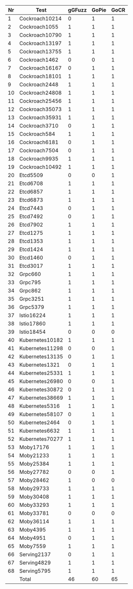 | Nr  | Test            | gGFuzz | GoPie | GoCR |
| --- | --------------- | ----  | ----- | ------ |
| 1   | Cockroach10214  | 0     | 1     | 1      |
| 2   | Cockroach1055   | 1     | 1     | 1      |
| 3   | Cockroach10790  | 1     | 1     | 1      |
| 4   | Cockroach13197  | 1     | 1     | 1      |
| 5   | Cockroach13755  | 1     | 1     | 1      |
| 6   | Cockroach1462   | 0     | 0     | 1      |
| 7   | Cockroach16167  | 0     | 1     | 1      |
| 8   | Cockroach18101  | 1     | 1     | 1      |
| 9   | Cockroach2448   | 1     | 1     | 1      |
| 10  | Cockroach24808  | 1     | 1     | 1      |
| 11  | Cockroach25456  | 1     | 1     | 1      |
| 12  | Cockroach35073  | 1     | 1     | 1      |
| 13  | Cockroach35931  | 1     | 1     | 1      |
| 14  | Cockroach3710   | 0     | 1     | 1      |
| 15  | Cockroach584    | 1     | 1     | 1      |
| 16  | Cockroach6181   | 0     | 1     | 1      |
| 17  | Cockroach7504   | 0     | 1     | 1      |
| 18  | Cockroach9935   | 1     | 1     | 1      |
| 19  | Cockroach10492  | 1     | 1     | 1      |
| 20  | Etcd5509        | 0     | 0     | 1      |
| 21  | Etcd6708        | 1     | 1     | 1      |
| 22  | Etcd6857        | 1     | 1     | 1      |
| 23  | Etcd6873        | 1     | 1     | 1      |
| 24  | Etcd7443        | 0     | 1     | 1      |
| 25  | Etcd7492        | 0     | 1     | 1      |
| 26  | Etcd7902        | 1     | 1     | 1      |
| 27  | Etcd1275        | 1     | 1     | 1      |
| 28  | Etcd1353        | 1     | 1     | 1      |
| 29  | Etcd1424        | 1     | 1     | 1      |
| 30  | Etcd1460        | 0     | 1     | 1      |
| 31  | Etcd3017        | 1     | 1     | 1      |
| 32  | Grpc660         | 1     | 1     | 1      |
| 33  | Grpc795         | 1     | 1     | 1      |
| 34  | Grpc862         | 1     | 1     | 1      |
| 35  | Grpc3251        | 1     | 1     | 1      |
| 36  | Grpc5379        | 1     | 1     | 1      |
| 37  | Istio16224      | 1     | 1     | 1      |
| 38  | Istio17860      | 1     | 1     | 1      |
| 39  | Istio18454      | 0     | 0     | 0      |
| 40  | Kubernetes10182  | 1     | 1     | 1      |
| 41  | Kubernetes11298  | 0     | 0     | 1      |
| 42  | Kubernetes13135  | 0     | 1     | 1      |
| 43  | Kubernetes1321   | 0     | 1     | 1      |
| 44  | Kubernetes25331  | 1     | 1     | 1      |
| 45  | Kubernetes26980  | 0     | 0     | 1      |
| 46  | Kubernetes30872  | 0     | 1     | 1      |
| 47  | Kubernetes38669  | 1     | 1     | 1      |
| 48  | Kubernetes5316   | 1     | 1     | 1      |
| 49  | Kubernetes58107   | 0     | 1     | 1      |
| 50  | Kubernetes2464    | 0     | 1     | 1      |
| 51  | Kubernetes6632    | 1     | 1     | 1      |
| 52  | Kubernetes70277   | 1     | 1     | 1      |
| 53  | Moby17176       | 1     | 1     | 1      |
| 54  | Moby21233       | 1     | 1     | 1      |
| 55  | Moby25384       | 1     | 1     | 1      |
| 56  | Moby27782       | 0     | 0     | 1      |
| 57  | Moby28462       | 1     | 0     | 0      |
| 58  | Moby29733       | 1     | 1     | 1      |
| 59  | Moby30408       | 1     | 1     | 1      |
| 60  | Moby33293       | 1     | 1     | 1      |
| 61  | Moby33781       | 0     | 0     | 0      |
| 62  | Moby36114       | 1     | 1     | 1      |
| 63  | Moby4395        | 1     | 1     | 1      |
| 64  | Moby4951        | 0     | 1     | 1      |
| 65  | Moby7559        | 1     | 1     | 1      |
| 66  | Serving2137     | 0     | 1     | 1      |
| 67  | Serving4829     | 1     | 1     | 1      |
| 68  | Serving5795     | 1     | 1     | 1      |
|     | Total           | 46    | 60    | 65     |